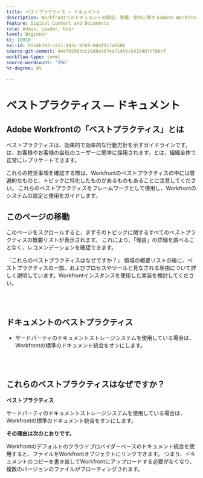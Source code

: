```yaml
---
title: ベストプラクティス — ドキュメント
description: Workfrontでのドキュメントの設定、管理、使用に関するAdobe Workfrontの専門家によるベストプラクティスの推奨事項を確認します。
feature: Digital Content and Documents
role: Admin, Leader, User
level: Beginner
kt: 10910
exl-id: 0554b393-ca51-443c-97e9-98af017a0586
source-git-commit: 444f059d3cc26d8e3074a7145bc5419407c786cf
workflow-type: tm+mt
source-wordcount: '256'
ht-degree: 0%

---
```


# ベストプラクティス — ドキュメント

## Adobe Workfrontの「ベストプラクティス」とは

ベストプラクティスは、効果的で効率的な行動方針を示すガイドラインです。は、お客様やお客様の会社のユーザーに簡単に採用されます。とは、組織全体で正常にレプリケートできます。

これらの推奨事項を確認する際は、Workfrontのベストプラクティスの中には普遍的なものと、トピックに特化したものがあるものもあることに注意してください。 これらのベストプラクティスをフレームワークとして使用し、Workfrontのシステムの設定と使用をガイドします。

## このページの移動

このページをスクロールすると、まずそのトピックに関するすべてのベストプラクティスの概要リストが表示されます。 これにより、「理由」の詳細を調べることなく、レコメンデーションを確認できます。

「これらのベストプラクティスはなぜですか？」 領域の概要リストの後に、ベストプラクティスの一部、およびプロセスやツールと見なされる理由について詳しく説明しています。Workfrontインスタンスを使用した実装を検討してください。

</br>
</br>

## ドキュメントのベストプラクティス

* サードパーティのドキュメントストレージシステムを使用している場合は、Workfrontの標準のドキュメント統合をオンにします。

</br>
</br>

## これらのベストプラクティスはなぜですか？

**ベストプラクティス**

サードパーティのドキュメントストレージシステムを使用している場合は、Workfrontの標準のドキュメント統合をオンにします。

**その理由は次のとおりです。**

Workfrontのデフォルトのクラウドプロバイダーベースのドキュメント統合を使用すると、ファイルをWorkfrontオブジェクトにリンクできます。 つまり、ドキュメントのコピーを書き出してWorkfrontにアップロードする必要がなくなり、複数のバージョンのファイルがフローティングされます。
